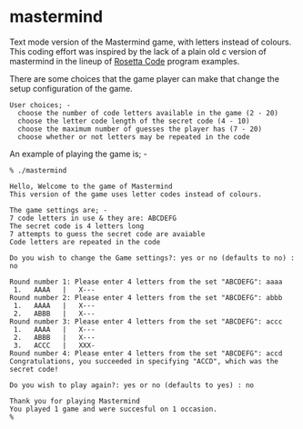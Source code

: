 # mastermind
Text mode version of the Mastermind game, with letters instead of colours.
This coding effort was inspired by the lack of a plain old c version of
mastermind in the lineup of
<a href="https://rosettacode.org/wiki/Mastermind">Rosetta Code</a>
program examples.

There are some choices that the game player can make that change the setup
configuration of the game. 
```
User choices; -
  choose the number of code letters available in the game (2 - 20)
  choose the letter code length of the secret code (4 - 10)
  choose the maximum number of guesses the player has (7 - 20)
  choose whether or not letters may be repeated in the code
```
An example of playing the game is; -
```
% ./mastermind 

Hello, Welcome to the game of Mastermind
This version of the game uses letter codes instead of colours.

The game settings are; -
7 code letters in use & they are: ABCDEFG
The secret code is 4 letters long
7 attempts to guess the secret code are avaiable
Code letters are repeated in the code

Do you wish to change the Game settings?: yes or no (defaults to no) : no

Round number 1: Please enter 4 letters from the set "ABCDEFG": aaaa
 1.   AAAA   |   X---
Round number 2: Please enter 4 letters from the set "ABCDEFG": abbb
 1.   AAAA   |   X---
 2.   ABBB   |   X---
Round number 3: Please enter 4 letters from the set "ABCDEFG": accc
 1.   AAAA   |   X---
 2.   ABBB   |   X---
 3.   ACCC   |   XXX-
Round number 4: Please enter 4 letters from the set "ABCDEFG": accd
Congratulations, you succeeded in specifying "ACCD", which was the secret code!

Do you wish to play again?: yes or no (defaults to yes) : no

Thank you for playing Mastermind
You played 1 game and were succesful on 1 occasion.
%
```

